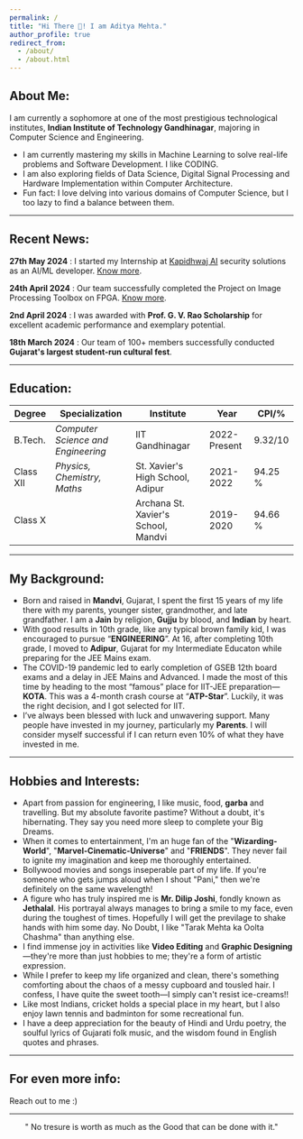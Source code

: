 ```yaml
---
permalink: /
title: "Hi There 👋! I am Aditya Mehta."
author_profile: true
redirect_from: 
  - /about/
  - /about.html
---
```


<!-- This is the front page of a website that is powered by the [Academic Pages template](https://github.com/academicpages/academicpages.github.io) and hosted on GitHub pages. [GitHub pages](https://pages.github.com) is a free service in which websites are built and hosted from code and data stored in a GitHub repository, automatically updating when a new commit is made to the respository. This template was forked from the [Minimal Mistakes Jekyll Theme](https://mmistakes.github.io/minimal-mistakes/) created by Michael Rose, and then extended to support the kinds of content that academics have: publications, talks, teaching, a portfolio, blog posts, and a dynamically-generated CV. You can fork [this repository](https://github.com/academicpages/academicpages.github.io) right now, modify the configuration and markdown files, add your own PDFs and other content, and have your own site for free, with no ads! An older version of this template powers my own personal website at [stuartgeiger.com](http://stuartgeiger.com), which uses [this Github repository](https://github.com/staeiou/staeiou.github.io). -->

About Me:
-----
I am currently a sophomore at one of the most prestigious technological institutes, **Indian Institute of Technology Gandhinagar**, majoring in Computer Science and Engineering.

-	I am currently mastering my skills in Machine Learning to solve real-life problems and Software Development. I like CODING.
- I am also exploring fields of Data Science, Digital Signal Processing and Hardware Implementation within Computer Architecture.
-	Fun fact: I love delving into various domains of Computer Science, but I too lazy to find a balance between them.
<hr>

Recent News:
-----
**27th May 2024** : I started my Internship at [Kapidhwaj AI](https://www.kapidhwaj.ai/) security solutions as an AI/ML developer. [Know more](https://aditya-me13.github.io/Projects/IPT).

**24th April 2024** : Our team successfully completed the Project on Image Processing Toolbox on FPGA. [Know more](https://aditya-me13.github.io/Projects/IPT).

**2nd April 2024** : I was awarded with **Prof. G. V. Rao Scholarship** for excellent academic performance and exemplary potential.

**18th March 2024** : Our team of 100+ members successfully conducted **Gujarat's largest student-run cultural fest**.
<hr>

Education:
-----

| Degree | Specialization | Institute | Year | CPI/% |
| --- | --- | --- | --- | --- | 
| B.Tech. | _Computer Science and Engineering_| IIT Gandhinagar| 2022-Present| 9.32/10| 
| Class XII  | _Physics, Chemistry, Maths_| St. Xavier's High School, Adipur| 2021-2022 | 94.25 %| 
| Class X | | Archana St. Xavier's School, Mandvi | 2019-2020| 94.66 %| 

<hr>

My Background:
-------

- Born and raised in **Mandvi**, Gujarat, I spent the first 15 years of my life there with my parents, younger sister, grandmother, and late grandfather. I am a **Jain** by religion, **Gujju** by blood, and **Indian** by heart.
-  With good results in 10th grade, like any typical brown family kid, I was encouraged to pursue “**ENGINEERING**”. At 16, after completing 10th grade, I moved to **Adipur**, Gujarat for my Intermediate Educaton while preparing for the JEE Mains exam.
- The COVID-19 pandemic led to early completion of GSEB 12th board exams and a delay in JEE Mains and Advanced. I made the most of this time by heading to the most “famous” place for IIT-JEE preparation—**KOTA**. This was a 4-month crash course at “**ATP-Star**”. Luckily, it was the right decision, and I got selected for IIT.
- I’ve always been blessed with luck and unwavering support. Many people have invested in my journey, particularly my **Parents**. I will consider myself successful if I can return even 10% of what they have invested in me.
  
<hr>

Hobbies and Interests:
------

- Apart from passion for engineering, I like music, food, **garba** and travelling. But my absolute favorite pastime? Without a doubt, it's hibernating. They say you need more sleep to complete your Big Dreams.
- When it comes to entertainment, I'm an huge fan of the "**Wizarding-World**", "**Marvel-Cinematic-Universe**" and "**FRIENDS**". They never fail to ignite my imagination and keep me thoroughly entertained.
- Bollywood movies and songs inseperable part of my life. If you're someone who gets jumps aloud when I shout "Pani," then we're definitely on the same wavelength!
- A figure who has truly inspired me is **Mr. Dilip Joshi**, fondly known as **Jethalal**. His portrayal always manages to bring a smile to my face, even during the toughest of times. Hopefully I will get the previlage to shake hands with him some day. No Doubt, I like "Tarak Mehta ka Oolta Chashma" than anything else.
- I find immense joy in activities like **Video Editing** and **Graphic Designing**—they're more than just hobbies to me; they're a form of artistic expression.
- While I prefer to keep my life organized and clean, there's something comforting about the chaos of a messy cupboard and tousled hair. I confess, I have quite the sweet tooth—I simply can't resist ice-creams!!
- Like most Indians, cricket holds a special place in my heart, but I also enjoy lawn tennis and badminton for some recreational fun.
- I have a deep appreciation for the beauty of Hindi and Urdu poetry, the soulful lyrics of Gujarati folk music, and the wisdom found in English quotes and phrases.

<hr>

For even more info:
------
Reach out to me :)
<hr>

<p align="center"> " No tresure is worth as much as the Good that can be done with it." </p>
